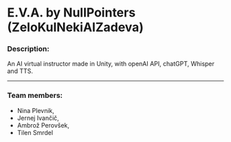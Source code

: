 # E.V.A. by NullPointers (ZeloKulNekiAIZadeva)
### Description:
An AI virtual instructor made in Unity, with openAI API, chatGPT, Whisper and TTS. 
***
### Team members:
- Nina Plevnik, 
- Jernej Ivančič, 
- Ambrož Perovšek, 
- Tilen Smrdel
